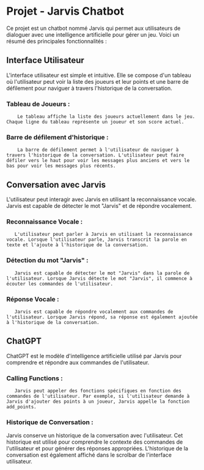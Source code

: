 # Projet - Jarvis Chatbot
Ce projet est un chatbot nommé Jarvis qui permet aux utilisateurs de dialoguer avec une intelligence artificielle pour gérer un jeu. Voici un résumé des principales fonctionnalités :

 ## Interface Utilisateur
  L'interface utilisateur est simple et intuitive. Elle se compose d'un tableau où l'utilisateur peut voir la liste des joueurs et leur points et une barre de défilement pour naviguer à travers l'historique de la conversation.

   ### Tableau de Joueurs :
        Le tableau affiche la liste des joueurs actuellement dans le jeu. Chaque ligne du tableau représente un joueur et son score actuel.

   ### Barre de défilement d'historique :
        La barre de défilement permet à l'utilisateur de naviguer à travers l'historique de la conversation. L'utilisateur peut faire défiler vers le haut pour voir les messages plus anciens et vers le bas pour voir les messages plus récents.

 ## Conversation avec Jarvis
  L'utilisateur peut interagir avec Jarvis en utilisant la reconnaissance vocale. Jarvis est capable de détecter le mot "Jarvis" et de répondre vocalement.

   ### Reconnaissance Vocale :
       L'utilisateur peut parler à Jarvis en utilisant la reconnaissance vocale. Lorsque l'utilisateur parle, Jarvis transcrit la parole en texte et l'ajoute à l'historique de la conversation.
   ### Détection du mot "Jarvis" : 
       Jarvis est capable de détecter le mot "Jarvis" dans la parole de l'utilisateur. Lorsque Jarvis détecte le mot "Jarvis", il commence à écouter les commandes de l'utilisateur.
   ### Réponse Vocale : 
       Jarvis est capable de répondre vocalement aux commandes de l'utilisateur. Lorsque Jarvis répond, sa réponse est également ajoutée à l'historique de la conversation.

 ## ChatGPT
   ChatGPT est le modèle d'intelligence artificielle utilisé par Jarvis pour comprendre et répondre aux commandes de l'utilisateur.

   ### Calling Functions : 
       Jarvis peut appeler des fonctions spécifiques en fonction des commandes de l'utilisateur. Par exemple, si l'utilisateur demande à Jarvis d'ajouter des points à un joueur, Jarvis appelle la fonction add_points.
   ### Historique de Conversation : 
   Jarvis conserve un historique de la conversation avec l'utilisateur. Cet historique est utilisé pour comprendre le contexte des commandes de l'utilisateur et pour générer des réponses appropriées. L'historique de la conversation est également affiché dans le scrolbar de l'interface utilisateur.